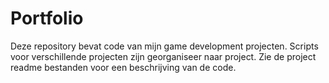  # **Portfolio**
 
 Deze repository bevat code van mijn game development projecten.
 Scripts voor verschillende projecten zijn georganiseer naar project.
 Zie de project readme bestanden voor een beschrijving van de code.
